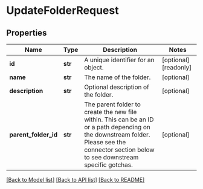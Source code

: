 # UpdateFolderRequest


## Properties
Name | Type | Description | Notes
------------ | ------------- | ------------- | -------------
**id** | **str** | A unique identifier for an object. | [optional] [readonly] 
**name** | **str** | The name of the folder. | [optional] 
**description** | **str** | Optional description of the folder. | [optional] 
**parent_folder_id** | **str** | The parent folder to create the new file within. This can be an ID or a path depending on the downstream folder. Please see the connector section below to see downstream specific gotchas. | [optional] 

[[Back to Model list]](../../README.md#documentation-for-models) [[Back to API list]](../../README.md#documentation-for-api-endpoints) [[Back to README]](../../README.md)


